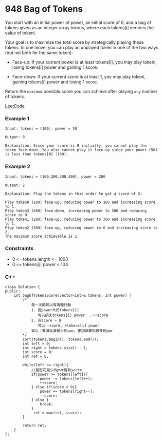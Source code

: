 # 948 Bag of Tokens

You start with an initial power of power, an initial score of 0, and a bag of tokens given as an integer array tokens, where each tokens[i] denotes the value of tokeni.

Your goal is to maximize the total score by strategically playing these tokens. In one move, you can play an unplayed token in one of the two ways (but not both for the same token):

* Face-up: If your current power is at least tokens[i], you may play tokeni, losing tokens[i] power and gaining 1 score.

* Face-down: If your current score is at least 1, you may play tokeni, gaining tokens[i] power and losing 1 score.

Return the `maximum` possible score you can achieve after playing `any` number of tokens.

[LeetCode](https://leetcode.cn/problems/bag-of-tokens/)


### Example 1

```
Input: tokens = [100], power = 50

Output: 0

Explanation: Since your score is 0 initially, you cannot play the token face-down. You also cannot play it face-up since your power (50) is less than tokens[0] (100).
```

### Example 2

```
Input: tokens = [100,200,300,400], power = 200

Output: 2

Explanation: Play the tokens in this order to get a score of 2:

Play token0 (100) face-up, reducing power to 100 and increasing score to 1.
Play token3 (400) face-down, increasing power to 500 and reducing score to 0.
Play token1 (200) face-up, reducing power to 300 and increasing score to 1.
Play token2 (300) face-up, reducing power to 0 and increasing score to 2.
The maximum score achievable is 2.
```

### Constraints

* 0 <= tokens.length <= 1000
* 0 <= tokens[i], power < 104

### C++ 

```
class Solution {
public:
    int bagOfTokensScore(vector<int>& tokens, int power) {
        /*
            每一次都可以有兩種行動
            1. 若power大於tokens[i]
               可以損失tokens[i] power  ，++score
            2. 若score > 0
               可以--score, +tokens[i] power
            貪心：要減就減最少的pwr，要加就要加最多的pwr
        */
        sort(tokens.begin(), tokens.end());
        int left = 0; 
        int right = tokens.size() - 1;
        int score = 0;
        int ret = 0;

        while(left <= right){
            //能否花最少的pwr得到score
            if(power >= tokens[left]){
                power -= tokens[left++];
                ++score;
            } else if(score > 0){
                power += tokens[right--];
                --score;
            } else {
                break;
            }
             ret = max(ret, score);
        }

        return ret;        
    }
};
```